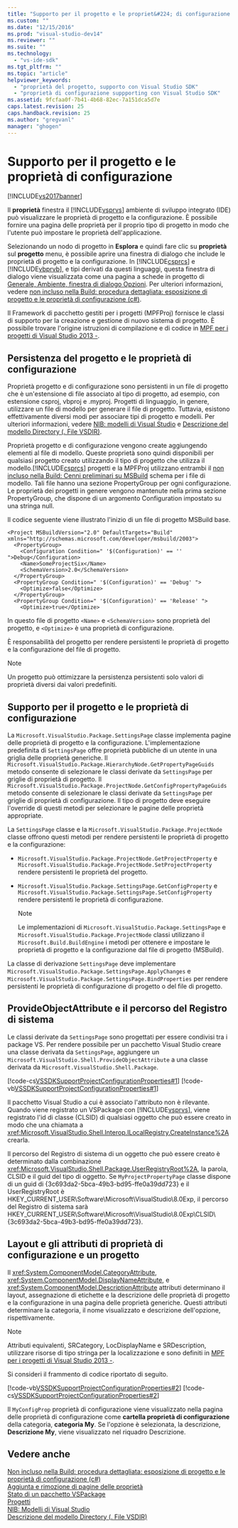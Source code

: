 ```yaml
---
title: "Supporto per il progetto e le propriet&#224; di configurazione | Microsoft Docs"
ms.custom: ""
ms.date: "12/15/2016"
ms.prod: "visual-studio-dev14"
ms.reviewer: ""
ms.suite: ""
ms.technology: 
  - "vs-ide-sdk"
ms.tgt_pltfrm: ""
ms.topic: "article"
helpviewer_keywords: 
  - "proprietà del progetto, supporto con Visual Studio SDK"
  - "proprietà di configurazione suppporting con Visual Studio SDK"
ms.assetid: 9fcfaa0f-7b41-4b68-82ec-7a151dca5d7e
caps.latest.revision: 25
caps.handback.revision: 25
ms.author: "gregvanl"
manager: "ghogen"
---
```

# Supporto per il progetto e le propriet&#224; di configurazione
[!INCLUDE[vs2017banner](../../code-quality/includes/vs2017banner.md)]

Il **proprietà** finestra il [!INCLUDE[vsprvs](../../code-quality/includes/vsprvs_md.md)] ambiente di sviluppo integrato \(IDE\) può visualizzare le proprietà di progetto e la configurazione. È possibile fornire una pagina delle proprietà per il proprio tipo di progetto in modo che l'utente può impostare le proprietà dell'applicazione.  
  
 Selezionando un nodo di progetto in **Esplora** e quindi fare clic su **proprietà** sul **progetto** menu, è possibile aprire una finestra di dialogo che include le proprietà di progetto e la configurazione. In [!INCLUDE[csprcs](../../data-tools/includes/csprcs_md.md)] e [!INCLUDE[vbprvb](../../code-quality/includes/vbprvb_md.md)], e tipi derivati da questi linguaggi, questa finestra di dialogo viene visualizzata come una pagina a schede in progetto di [Generale, Ambiente, finestra di dialogo Opzioni](../../ide/reference/general-environment-options-dialog-box.md). Per ulteriori informazioni, vedere [non incluso nella Build: procedura dettagliata: esposizione di progetto e le proprietà di configurazione \(c\#\)](http://msdn.microsoft.com/it-it/d850d63b-25e2-4505-9f3d-eb038d7c1d0e).  
  
 Il Framework di pacchetto gestiti per i progetti \(MPFProj\) fornisce le classi di supporto per la creazione e gestione di nuovo sistema di progetto. È possibile trovare l'origine istruzioni di compilazione e di codice in [MPF per i progetti di Visual Studio 2013 \-](http://mpfproj12.codeplex.com/).  
  
## Persistenza del progetto e le proprietà di configurazione  
 Proprietà progetto e di configurazione sono persistenti in un file di progetto che è un'estensione di file associato al tipo di progetto, ad esempio, con estensione csproj, vbproj e .myproj. Progetti di linguaggio, in genere, utilizzare un file di modello per generare il file di progetto. Tuttavia, esistono effettivamente diversi modi per associare tipi di progetto e modelli. Per ulteriori informazioni, vedere [NIB: modelli di Visual Studio](http://msdn.microsoft.com/it-it/141fccaa-d68f-4155-822b-27f35dd94041) e [Descrizione del modello Directory \(. File VSDIR\)](../../extensibility/internals/template-directory-description-dot-vsdir-files.md).  
  
 Proprietà progetto e di configurazione vengono create aggiungendo elementi al file di modello. Queste proprietà sono quindi disponibili per qualsiasi progetto creato utilizzando il tipo di progetto che utilizza il modello.[!INCLUDE[csprcs](../../data-tools/includes/csprcs_md.md)] progetti e la MPFProj utilizzano entrambi il [non incluso nella Build: Cenni preliminari su MSBuild](http://msdn.microsoft.com/it-it/b588fd73-a45b-4706-908f-cc131bccfbde) schema per i file di modello. Tali file hanno una sezione PropertyGroup per ogni configurazione. Le proprietà dei progetti in genere vengono mantenute nella prima sezione PropertyGroup, che dispone di un argomento Configuration impostato su una stringa null.  
  
 Il codice seguente viene illustrato l'inizio di un file di progetto MSBuild base.  
  
```  
<Project MSBuildVersion="2.0" DefaultTargets="Build" xmlns="http://schemas.microsoft.com/developer/msbuild/2003">  
  <PropertyGroup>  
    <Configuration Condition=" '$(Configuration)' == '' ">Debug</Configuration>  
    <Name>SomeProjectSix</Name>  
    <SchemaVersion>2.0</SchemaVersion>  
  </PropertyGroup>  
  <PropertyGroup Condition=" '$(Configuration)' == 'Debug' ">  
    <Optimize>false</Optimize>  
  </PropertyGroup>  
  <PropertyGroup Condition=" '$(Configuration)' == 'Release' ">  
    <Optimize>true</Optimize>  
```  
  
 In questo file di progetto `<Name>` e `<SchemaVersion>` sono proprietà del progetto, e `<Optimize>` è una proprietà di configurazione.  
  
 È responsabilità del progetto per rendere persistenti le proprietà di progetto e la configurazione del file di progetto.  
  
> [!NOTE]
>  Un progetto può ottimizzare la persistenza persistenti solo valori di proprietà diversi dai valori predefiniti.  
  
## Supporto per il progetto e le proprietà di configurazione  
 La `Microsoft.VisualStudio.Package.SettingsPage` classe implementa pagine delle proprietà di progetto e la configurazione. L'implementazione predefinita di `SettingsPage` offre proprietà pubbliche di un utente in una griglia delle proprietà generiche. Il `Microsoft.VisualStudio.Package.HierarchyNode.GetPropertyPageGuids` metodo consente di selezionare le classi derivate da `SettingsPage` per griglie di proprietà di progetto. Il `Microsoft.VisualStudio.Package.ProjectNode.GetConfigPropertyPageGuids` metodo consente di selezionare le classi derivate da `SettingsPage` per griglie di proprietà di configurazione. Il tipo di progetto deve eseguire l'override di questi metodi per selezionare le pagine delle proprietà appropriate.  
  
 La `SettingsPage` classe e la `Microsoft.VisualStudio.Package.ProjectNode` classe offrono questi metodi per rendere persistenti le proprietà di progetto e la configurazione:  
  
-   `Microsoft.VisualStudio.Package.ProjectNode.GetProjectProperty` e `Microsoft.VisualStudio.Package.ProjectNode.SetProjectProperty` rendere persistenti le proprietà del progetto.  
  
-   `Microsoft.VisualStudio.Package.SettingsPage.GetConfigProperty` e `Microsoft.VisualStudio.Package.SettingsPage.SetConfigProperty` rendere persistenti le proprietà di configurazione.  
  
    > [!NOTE]
    >  Le implementazioni di `Microsoft.VisualStudio.Package.SettingsPage` e `Microsoft.VisualStudio.Package.ProjectNode` classi utilizzano il `Microsoft.Build.BuildEngine` i metodi per ottenere e impostare le proprietà di progetto e la configurazione dal file di progetto \(MSBuild\).  
  
 La classe di derivazione `SettingsPage` deve implementare `Microsoft.VisualStudio.Package.SettingsPage.ApplyChanges` e `Microsoft.VisualStudio.Package.SettingsPage.BindProperties` per rendere persistenti le proprietà di configurazione di progetto o del file di progetto.  
  
## ProvideObjectAttribute e il percorso del Registro di sistema  
 Le classi derivate da `SettingsPage` sono progettati per essere condivisi tra i package VS. Per rendere possibile per un pacchetto Visual Studio creare una classe derivata da `SettingsPage`, aggiungere un `Microsoft.VisualStudio.Shell.ProvideObjectAttribute` a una classe derivata da `Microsoft.VisualStudio.Shell.Package`.  
  
 [!code-cs[VSSDKSupportProjectConfigurationProperties#1](../../extensibility/internals/codesnippet/CSharp/support-for-project-and-configuration-properties_1.cs)]
 [!code-vb[VSSDKSupportProjectConfigurationProperties#1](../../extensibility/internals/codesnippet/VisualBasic/support-for-project-and-configuration-properties_1.vb)]  
  
 Il pacchetto Visual Studio a cui è associato l'attributo non è rilevante. Quando viene registrato un VSPackage con [!INCLUDE[vsprvs](../../code-quality/includes/vsprvs_md.md)], viene registrato l'id di classe \(CLSID\) di qualsiasi oggetto che può essere creato in modo che una chiamata a <xref:Microsoft.VisualStudio.Shell.Interop.ILocalRegistry.CreateInstance%2A> crearla.  
  
 Il percorso del Registro di sistema di un oggetto che può essere creato è determinato dalla combinazione <xref:Microsoft.VisualStudio.Shell.Package.UserRegistryRoot%2A>, la parola, CLSID e il guid del tipo di oggetto. Se `MyProjectPropertyPage` classe dispone di un guid di {3c693da2\-5bca\-49b3\-bd95\-ffe0a39dd723} e il UserRegistryRoot è HKEY\_CURRENT\_USER\\Software\\Microsoft\\VisualStudio\\8.0Exp, il percorso del Registro di sistema sarà HKEY\_CURRENT\_USER\\Software\\Microsoft\\VisualStudio\\8.0Exp\\CLSID\\{3c693da2\-5bca\-49b3\-bd95\-ffe0a39dd723}.  
  
## Layout e gli attributi di proprietà di configurazione e un progetto  
 Il <xref:System.ComponentModel.CategoryAttribute>, <xref:System.ComponentModel.DisplayNameAttribute>, e <xref:System.ComponentModel.DescriptionAttribute> attributi determinano il layout, assegnazione di etichette e la descrizione delle proprietà di progetto e la configurazione in una pagina delle proprietà generiche. Questi attributi determinare la categoria, il nome visualizzato e descrizione dell'opzione, rispettivamente.  
  
> [!NOTE]
>  Attributi equivalenti, SRCategory, LocDisplayName e SRDescription, utilizzare risorse di tipo stringa per la localizzazione e sono definiti in [MPF per i progetti di Visual Studio 2013 \-](http://mpfproj12.codeplex.com/).  
  
 Si consideri il frammento di codice riportato di seguito.  
  
 [!code-vb[VSSDKSupportProjectConfigurationProperties#2](../../extensibility/internals/codesnippet/VisualBasic/support-for-project-and-configuration-properties_2.vb)]
 [!code-cs[VSSDKSupportProjectConfigurationProperties#2](../../extensibility/internals/codesnippet/CSharp/support-for-project-and-configuration-properties_2.cs)]  
  
 Il `MyConfigProp` proprietà di configurazione viene visualizzato nella pagina delle proprietà di configurazione come **cartella proprietà di configurazione** della categoria, **categoria My**. Se l'opzione è selezionata, la descrizione, **Descrizione My**, viene visualizzato nel riquadro Descrizione.  
  
## Vedere anche  
 [Non incluso nella Build: procedura dettagliata: esposizione di progetto e le proprietà di configurazione \(c\#\)](http://msdn.microsoft.com/it-it/d850d63b-25e2-4505-9f3d-eb038d7c1d0e)   
 [Aggiunta e rimozione di pagine delle proprietà](../../extensibility/adding-and-removing-property-pages.md)   
 [Stato di un pacchetto VSPackage](/visual-cpp/misc/vspackage-state)   
 [Progetti](../../extensibility/internals/projects.md)   
 [NIB: Modelli di Visual Studio](http://msdn.microsoft.com/it-it/141fccaa-d68f-4155-822b-27f35dd94041)   
 [Descrizione del modello Directory \(. File VSDIR\)](../../extensibility/internals/template-directory-description-dot-vsdir-files.md)